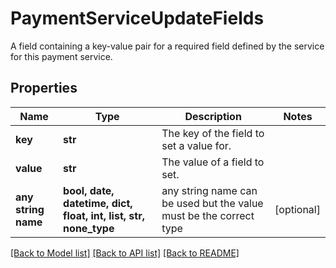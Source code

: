 # PaymentServiceUpdateFields

A field containing a key-value pair for a required field defined by the service for this payment service.

## Properties
Name | Type | Description | Notes
------------ | ------------- | ------------- | -------------
**key** | **str** | The key of the field to set a value for. | 
**value** | **str** | The value of a field to set. | 
**any string name** | **bool, date, datetime, dict, float, int, list, str, none_type** | any string name can be used but the value must be the correct type | [optional]

[[Back to Model list]](../README.md#documentation-for-models) [[Back to API list]](../README.md#documentation-for-api-endpoints) [[Back to README]](../README.md)


